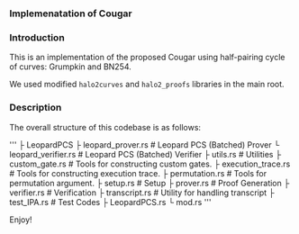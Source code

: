 ### Implemenatation of Cougar

### Introduction

This is an implementation of the proposed Cougar using half-pairing cycle of curves: Grumpkin and BN254.

We used modified `halo2curves` and `halo2_proofs` libraries in the main root.

### Description

The overall structure of this codebase is as follows:

'''
├ LeopardPCS 
    ├ leopard_prover.rs      # Leopard PCS (Batched) Prover 
    └ leopard_verifier.rs    # Leopard PCS (Batched) Verifier
├ utils.rs                   # Utilities
├ custom_gate.rs             # Tools for constructing custom gates.
├ execution_trace.rs         # Tools for constructing execution trace.
├ permutation.rs             # Tools for permutation argument.
├ setup.rs                   # Setup
├ prover.rs                  # Proof Generation
├ verifier.rs                # Verification
├ transcript.rs              # Utility for handling transcript
├ test_IPA.rs                # Test Codes
├ LeopardPCS.rs
└ mod.rs
'''

Enjoy!